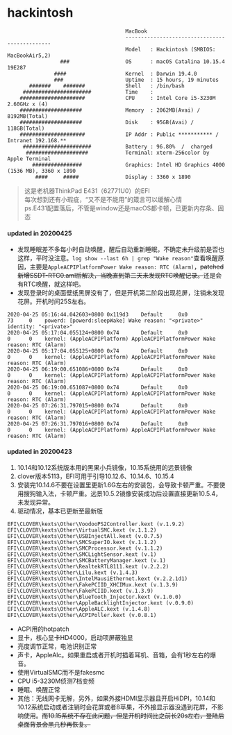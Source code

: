 # hackintosh
```
                                      MacBook
                                      ----------------------------------------------
                                      Model   : Hackintosh (SMBIOS: MacBookAir5,2)
                 ###                  OS      : macOS Catalina 10.15.4 19E287
               ####                   Kernel  : Darwin 19.4.0
               ###                    Uptime  : 15 hours, 19 minutes
       #######    #######             Shell   : /bin/bash
     ######################           Time    : 
    #####################             CPU     : Intel Core i5-3230M 2.60GHz x (4)
    ####################              Memory  : 2062MB(Avai) / 8192MB(Total)
    ####################              Disk    : 95GB(Avai) / 118GB(Total)
    #####################             IP Addr : Public *********** / Intranet 192.168.**
     ######################           Battery : 96.80%  /  charged
      ####################            Terminal: xterm-256color by Apple Terminal
        ################              Graphics: Intel HD Graphics 4000 (1536 MB), 3360 x 1890
         ####     #####               Display : 3360 x 1890
```
> 这是老机器ThinkPad E431（62771U0）的EFI  
每次想到还有小瑕疵，“又不是不能用”的箴言可以缓解心情  
ps.E431配置落后，不管是window还是macOS都卡顿，已更新内存条、固态  

#### updated in 20200425
-  发现睡眠差不多每小时自动唤醒，醒后自动重新睡眠，不确定未升级前是否也这样，平时没注意。`log show --last 6h | grep "Wake reason"`查看唤醒原因，主要是`AppleACPIPlatformPower Wake reason: RTC (Alarm)`，~~patched新增SSDT-RTC0.aml后解决，当晚直到第二天未发现RTC唤醒记录。~~还是会有RTC唤醒，就这样吧。
-  发现登录时的桌面壁纸黑屏没有了，但是开机第二阶段出现花屏，注销未发现花屏。开机时间25S左右。
```
2020-04-25 05:16:44.042603+0800 0x119d3    Default     0x0                  73     0    powerd: [powerd:sleepWake] Wake reason: "<private>"  identity: "<private>"
2020-04-25 05:17:04.055124+0800 0x74       Default     0x0                  0      0    kernel: (AppleACPIPlatform) AppleACPIPlatformPower Wake reason: RTC (Alarm)
2020-04-25 05:17:04.055125+0800 0x74       Default     0x0                  0      0    kernel: (AppleACPIPlatform) AppleACPIPlatformPower Wake reason: RTC (Alarm)
2020-04-25 06:19:00.651086+0800 0x74       Default     0x0                  0      0    kernel: (AppleACPIPlatform) AppleACPIPlatformPower Wake reason: RTC (Alarm)
2020-04-25 06:19:00.651087+0800 0x74       Default     0x0                  0      0    kernel: (AppleACPIPlatform) AppleACPIPlatformPower Wake reason: RTC (Alarm)
2020-04-25 07:26:31.797015+0800 0x74       Default     0x0                  0      0    kernel: (AppleACPIPlatform) AppleACPIPlatformPower Wake reason: RTC (Alarm)
2020-04-25 07:26:31.797016+0800 0x74       Default     0x0                  0      0    kernel: (AppleACPIPlatform) AppleACPIPlatformPower Wake reason: RTC (Alarm)
```


#### updated in 20200423
1. 10.14和10.12系统版本用的黑果小兵镜像，10.15系统用的远景镜像
2. clover版本5113，EFI可用于引导10.12.6、10.14.6、10.15.4
3. 安装完10.14.6不要在设置里更新1.6G左右的安装包，会导致卡顿严重。不要使用搜狗输入法，卡顿严重。远景10.5.2镜像安装成功后设置直接更新10.5.4，未发现异常。
4. 驱动情况，基本已更新至最新版
```
EFI\CLOVER\kexts\Other\VoodooPS2Controller.kext (v.1.9.2)
EFI\CLOVER\kexts\Other\VirtualSMC.kext (v.1.1.2)
EFI\CLOVER\kexts\Other\USBInjectAll.kext (v.0.7.5)
EFI\CLOVER\kexts\Other\SMCSuperIO.kext (v.1.1.2)
EFI\CLOVER\kexts\Other\SMCProcessor.kext (v.1.1.2)
EFI\CLOVER\kexts\Other\SMCLightSensor.kext (v.1)
EFI\CLOVER\kexts\Other\SMCBatteryManager.kext (v.1)
EFI\CLOVER\kexts\Other\RealtekRTL8111.kext (v.2.2.2)
EFI\CLOVER\kexts\Other\Lilu.kext (v.1.4.3)
EFI\CLOVER\kexts\Other\IntelMausiEthernet.kext (v.2.2.1d1)
EFI\CLOVER\kexts\Other\FakePCIID_XHCIMux.kext (v.1.3.9)
EFI\CLOVER\kexts\Other\FakePCIID.kext (v.1.3.9)
EFI\CLOVER\kexts\Other\BlueTooth_Injector.kext (v.1.0.0)
EFI\CLOVER\kexts\Other\AppleBacklightInjector.kext (v.0.9.0)
EFI\CLOVER\kexts\Other\AppleALC.kext (v.1.4.8)
EFI\CLOVER\kexts\Other\ACPIPoller.kext (v.0.8.1)
```
  - ACPI用的hotpatch
  - 显卡，核心显卡HD4000，启动项屏蔽独显
  - 亮度调节正常，电池识别正常
  - 声卡，AppleAlc。如果重启或者开机时插着耳机、音箱，会有1秒左右的爆音。
  - 使用VirtualSMC而不是fakesmc
  - CPU i5-3230M侦测7档变频
  - 睡眠、唤醒正常
  - 其他：无线网卡无解，另外，如果外接HDMI显示器且开启HiDPI，10.14和10.12系统启动或者注销时会花屏或者8苹果，不外接显示器没遇到花屏，不影响使用。~~而10.15系统不存在此问题，但是开机时间比之前长20s左右，登陆后桌面背景会黑几秒再恢复。~~

